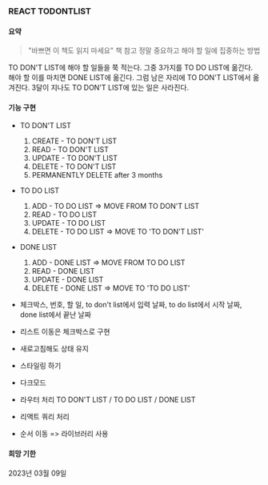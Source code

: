 ### REACT TODONTLIST

#### 요약

> "바쁘면 이 책도 읽지 마세요" 책 참고
> 정말 중요하고 해야 할 일에 집중하는 방법

TO DON'T LIST에 해야 할 일들을 쭉 적는다.
그중 3가지를 TO DO LIST에 옮긴다.
해야 할 이를 마치면 DONE LIST에 옮긴다.
그럼 남은 자리에 TO DON'T LIST에서 옮겨진다.
3달이 지나도 TO DON'T LIST에 있는 일은 사라진다.

#### 기능 구현

- TO DON'T LIST

  1. CREATE - TO DON'T LIST
  2. READ - TO DON'T LIST
  3. UPDATE - TO DON'T LIST
  4. DELETE - TO DON'T LIST
  5. PERMANENTLY DELETE after 3 months

- TO DO LIST

  1. ADD - TO DO LIST => MOVE FROM TO DON'T LIST
  2. READ - TO DO LIST
  3. UPDATE - TO DO LIST
  4. DELETE - TO DO LIST => MOVE TO 'TO DON'T LIST'

- DONE LIST

  1. ADD - DONE LIST => MOVE FROM TO DO LIST
  2. READ - DONE LIST
  3. UPDATE - DONE LIST
  4. DELETE - DONE LIST => MOVE TO 'TO DO LIST'

- 체크박스, 번호, 할 일, to don't list에서 입력 날짜, to do list에서 시작 날짜, done list에서 끝난 날짜
- 리스트 이동은 체크박스로 구현
- 새로고침해도 상태 유지
- 스타일링 하기
- 다크모드
- 라우터 처리 TO DON'T LIST / TO DO LIST / DONE LIST
- 리액트 쿼리 처리
- 순서 이동 => 라이브러리 사용

#### 희망 기한

2023년 03월 09일
